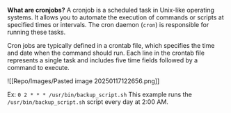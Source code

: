 
**What are cronjobs?**
A cronjob is a scheduled task in Unix-like operating systems. It allows you to automate the execution of commands or scripts at specified times or intervals. The cron daemon (`cron`) is responsible for running these tasks.

Cron jobs are typically defined in a crontab file, which specifies the time and date when the command should run. Each line in the crontab file represents a single task and includes five time fields followed by a command to execute.

![[Repo/Images/Pasted image 20250117122656.png]]

Ex: `0 2 * * * /usr/bin/backup_script.sh`
	This example runs the `/usr/bin/backup_script.sh` script every day at 2:00 AM.
